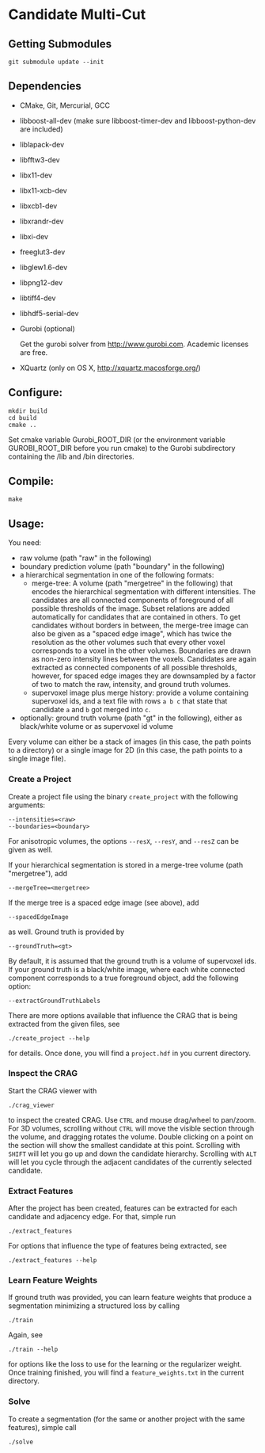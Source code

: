 Candidate Multi-Cut
===================

Getting Submodules
------------------

  ```
  git submodule update --init
  ```

Dependencies
------------

  * CMake, Git, Mercurial, GCC
  * libboost-all-dev (make sure libboost-timer-dev and libboost-python-dev are included)
  * liblapack-dev
  * libfftw3-dev
  * libx11-dev
  * libx11-xcb-dev
  * libxcb1-dev
  * libxrandr-dev
  * libxi-dev
  * freeglut3-dev
  * libglew1.6-dev
  * libpng12-dev
  * libtiff4-dev
  * libhdf5-serial-dev
  * Gurobi (optional)

    Get the gurobi solver from http://www.gurobi.com. Academic licenses are free.

  * XQuartz (only on OS X, http://xquartz.macosforge.org/)

Configure:
----------

  ```
  mkdir build
  cd build
  cmake ..
  ```

  Set cmake variable Gurobi_ROOT_DIR (or the environment variable
  GUROBI_ROOT_DIR before you run cmake) to the Gurobi subdirectory containing
  the /lib and /bin directories.

Compile:
--------

  ```
  make
  ```
Usage:
------

You need:

* raw volume (path "raw" in the following)
* boundary prediction volume (path "boundary" in the following)
* a hierarchical segmentation in one of the following formats:
  * merge-tree: A volume (path "mergetree" in the following) that encodes the hierarchical segmentation with different intensities. The candidates are all connected components of foreground of all possible thresholds of the image. Subset relations are added automatically for candidates that are contained in others. To get candidates without borders in between, the merge-tree image can also be given as a "spaced edge image", which has twice the resolution as the other volumes such that every other voxel corresponds to a voxel in the other volumes. Boundaries are drawn as non-zero intensity lines between the voxels. Candidates are again extracted as connected components of all possible thresholds, however, for spaced edge images they are downsampled by a factor of two to match the raw, intensity, and ground truth volumes.
  * supervoxel image plus merge history: provide a volume containing supervoxel ids, and a text file with rows `a b c` that state that candidate `a` and `b` got merged into `c`.
* optionally: ground truth volume (path "gt" in the following), either as black/white volume or as supervoxel id volume

Every volume can either be a stack of images (in this case, the path points to a directory) or a single image for 2D (in this case, the path points to a single image file).

### Create a Project

Create a project file using the binary `create_project` with the following arguments:

```
--intensities=<raw>
--boundaries=<boundary>
```

For anisotropic volumes, the options `--resX`, `--resY`, and `--resZ` can be given as well.

If your hierarchical segmentation is stored in a merge-tree volume (path "mergetree"), add

```
--mergeTree=<mergetree>
```

If the merge tree is a spaced edge image (see above), add

```
--spacedEdgeImage
```

as well. Ground truth is provided by

```
--groundTruth=<gt>
```

By default, it is assumed that the ground truth is a volume of supervoxel ids. If your ground truth is a black/white image, where each white connected component corresponds to a true foreground object, add the following option:

```
--extractGroundTruthLabels
```

There are more options available that influence the CRAG that is being extracted from the given files, see

```
./create_project --help
```

for details. Once done, you will find a `project.hdf` in you current directory.

### Inspect the CRAG

Start the CRAG viewer with

```
./crag_viewer
```

to inspect the created CRAG. Use `CTRL` and mouse drag/wheel to pan/zoom. For 3D volumes, scrolling without `CTRL` will move the visible section through the volume, and dragging rotates the volume. Double clicking on a point on the section will show the smallest candidate at this point. Scrolling with `SHIFT` will let you go up and down the candidate hierarchy. Scrolling with `ALT` will let you cycle through the adjacent candidates of the currently selected candidate.

### Extract Features

After the project has been created, features can be extracted for each candidate and adjacency edge. For that, simple run

```
./extract_features
```

For options that influence the type of features being extracted, see

```
./extract_features --help
```

### Learn Feature Weights

If ground truth was provided, you can learn feature weights that produce a segmentation minimizing a structured loss by calling

```
./train
```

Again, see

```
./train --help
```

for options like the loss to use for the learning or the regularizer weight. Once training finished, you will find a `feature_weights.txt` in the current directory.

### Solve

To create a segmentation (for the same or another project with the same features), simple call

```
./solve
```
